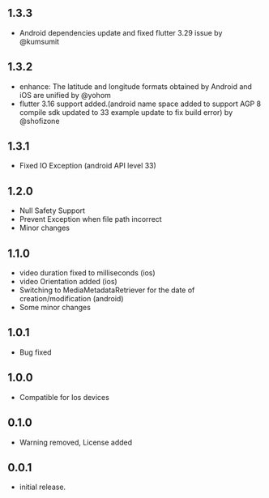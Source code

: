 ## 1.3.3
* Android dependencies update and fixed flutter 3.29 issue by @kumsumit

## 1.3.2
* enhance: The latitude and longitude formats obtained by Android and iOS are unified by @yohom
* flutter 3.16 support added.(android name space added to support AGP 8
  compile sdk updated to 33
  example update to fix build error) by @shofizone

## 1.3.1
* Fixed IO Exception (android API level 33)


## 1.2.0
* Null Safety Support
* Prevent Exception when file path incorrect
* Minor changes

## 1.1.0

*  video duration fixed to milliseconds (ios)
*  video Orientation added (ios)
*  Switching to MediaMetadataRetriever for the date of creation/modification (android)
*  Some minor changes

## 1.0.1

* Bug fixed 

## 1.0.0

* Compatible for Ios devices 

## 0.1.0

* Warning removed, License added

## 0.0.1

* initial release.
